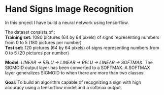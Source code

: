 # Hand Signs Image Recognition

In this project I have build a neural network using tensorflow.  

The dataset consists of :  
**Training set:** 1080 pictures (64 by 64 pixels) of signs representing numbers from 0 to 5 (180 pictures per number)  
**Test set:** 120 pictures (64 by 64 pixels) of signs representing numbers from 0 to 5 (20 pictures per number)

**Model:** *LINEAR -> RELU -> LINEAR -> RELU -> LINEAR -> SOFTMAX*. The SIGMOID output layer has been converted to a SOFTMAX. A SOFTMAX layer generalizes SIGMOID to when there are more than two classes. 

**Goal:** To build an algorithm capable of recognizing a sign with high accuracy using a tensorflow model and a softmax output.
